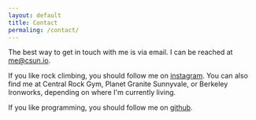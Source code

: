 ```yaml
---
layout: default
title: Contact
permaling: /contact/
---
```

The best way to get in touch with me is via email. I can be reached at [me@csun.io](mailto:me@csun.io).

If you like rock climbing, you should follow me on [instagram](https://www.instagram.com/cameronsun_). You can also find me at Central Rock Gym, Planet Granite Sunnyvale, or Berkeley Ironworks, depending on where I'm currently living.

If you like programming, you should follow me on [github](https://www.github.com/csun).
